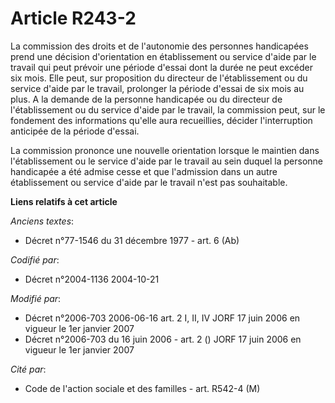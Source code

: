 # Article R243-2

La commission des droits et de l'autonomie des personnes handicapées prend une décision d'orientation en établissement ou
service d'aide par le travail qui peut prévoir une période d'essai dont la durée ne peut excéder six mois. Elle peut, sur
proposition du directeur de l'établissement ou du service d'aide par le travail, prolonger la période d'essai de six mois au
plus. A la demande de la personne handicapée ou du directeur de l'établissement ou du service d'aide par le travail, la
commission peut, sur le fondement des informations qu'elle aura recueillies, décider l'interruption anticipée de la période
d'essai.

La commission prononce une nouvelle orientation lorsque le maintien dans l'établissement ou le service d'aide par le travail
au sein duquel la personne handicapée a été admise cesse et que l'admission dans un autre établissement ou service d'aide par
le travail n'est pas souhaitable.

**Liens relatifs à cet article**

_Anciens textes_:

  - Décret n°77-1546 du 31 décembre 1977 - art. 6 (Ab)

_Codifié par_:

  - Décret n°2004-1136 2004-10-21

_Modifié par_:

  - Décret n°2006-703 2006-06-16 art. 2 I, II, IV JORF 17 juin 2006 en vigueur le 1er janvier 2007
  - Décret n°2006-703 du 16 juin 2006 - art. 2 () JORF 17 juin 2006 en vigueur le 1er janvier 2007

_Cité par_:

  - Code de l'action sociale et des familles - art. R542-4 (M)
